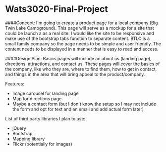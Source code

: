 # Wats3020-Final-Project


####Concept:
I'm going to create a product page for a local company (Big Twin Lake Campground). This page will serve as a mockup for a site that could be launch a as a real site.
I would like the site to be responsive and make use of the bootstrap tabs function to separate content.
BTLC is a small family company so the page needs to be simple and user friendly. The content needs to be displayed in a manner that is easy to read and access.

####Design Plan:
Basics pages will include an about us (landing page), directions, attractions, and contact us.
These pages will cover the basics of the company, like who they are, where to find them, how to get in contact, and things in the area that will bring appeal to the product/company.


Features:
* Image carousel for landing page
* Map for directions page
* Maybe a contact form
(but I don't know the setup so I may not include the form and opt for text and an email and add actual form later)

List of third party libraries I plan to use:
* jQuery
* Bootstrap
* Mapping library
* Flickr (potentially for images)

